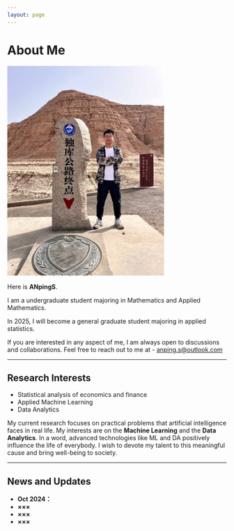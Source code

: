 ```yaml
---
layout: page
---
```


# About Me

<img src="/images/anpings.jpg" class="floatpic" width="360" height="480">

Here is **ANpingS**.

I am a undergraduate student majoring in Mathematics and Applied Mathematics.

In 2025, I will become a general graduate student majoring in applied statistics.

If you are interested in any aspect of me, I am always open to discussions and collaborations. Feel free to reach out to me at - anping.s@outlook.com

---

## Research Interests

- Statistical analysis of economics and finance
- Applied Machine Learning
- Data Analytics

My current research focuses on practical problems that artificial intelligence faces in real life. My interests are on the **Machine Learning** and the **Data Analytics**. In a word, advanced technologies like ML and DA positively influence the life of everybody.  I wish to devote my talent to this meaningful cause and bring well-being to society.

---

## News and Updates

- **Oct 2024：**
- **×××**
- **×××**
- **×××**
<br>



